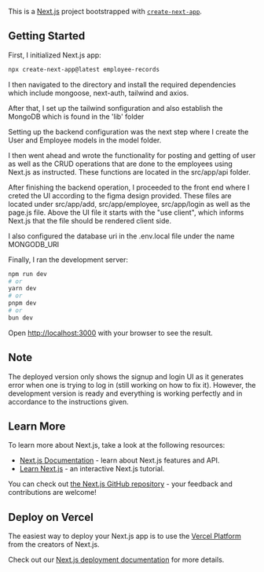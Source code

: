 This is a [Next.js](https://nextjs.org) project bootstrapped with [`create-next-app`](https://github.com/vercel/next.js/tree/canary/packages/create-next-app).

## Getting Started

First, I initialized Next.js app:

```bash
npx create-next-app@latest employee-records
```

I then navigated to the directory and install the required dependencies which include mongoose, next-auth, tailwind and axios.

After that, I set up the tailwind sonfiguration and also establish the MongoDB which is found in the 'lib' folder

Setting up the backend configuration was the next step where I create the User and Employee models in the model folder.

I then went ahead and wrote the functionality for posting and getting of user as well as the CRUD operations that are done to the employees using Next.js as instructed. These functions are located in the src/app/api folder.

After finishing the backend operation, I proceeded to the front end where I creted the UI according to the figma design provided. These files are located under src/app/add, src/app/employee, src/app/login as well as the page.js file.
Above the UI file it starts with the "use client", which informs Next.js that the file should be rendered client side.

I also configured the database uri in the .env.local file under the name MONGODB_URI


Finally, I ran the development server:

```bash
npm run dev
# or
yarn dev
# or
pnpm dev
# or
bun dev
```

Open [http://localhost:3000](http://localhost:3000) with your browser to see the result.

## Note
The deployed version only shows the signup and login UI as it generates error when one is trying to log in (still working on how to fix it). However, the development version is ready and everything is working perfectly and in accordance to the instructions given.


## Learn More

To learn more about Next.js, take a look at the following resources:

- [Next.js Documentation](https://nextjs.org/docs) - learn about Next.js features and API.
- [Learn Next.js](https://nextjs.org/learn) - an interactive Next.js tutorial.

You can check out [the Next.js GitHub repository](https://github.com/vercel/next.js) - your feedback and contributions are welcome!

## Deploy on Vercel

The easiest way to deploy your Next.js app is to use the [Vercel Platform](https://vercel.com/new?utm_medium=default-template&filter=next.js&utm_source=create-next-app&utm_campaign=create-next-app-readme) from the creators of Next.js.

Check out our [Next.js deployment documentation](https://nextjs.org/docs/app/building-your-application/deploying) for more details.
